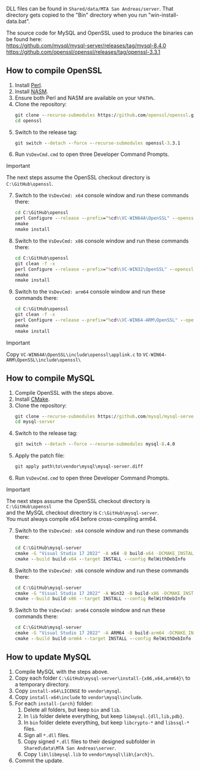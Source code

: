 DLL files can be found in `Shared/data/MTA San Andreas/server`.
That directory gets copied to the "Bin" directory when you run "win-install-data.bat".

The source code for MySQL and OpenSSL used to produce the binaries can be found here:  
https://github.com/mysql/mysql-server/releases/tag/mysql-8.4.0  
https://github.com/openssl/openssl/releases/tag/openssl-3.3.1  

## How to compile OpenSSL

1. Install [Perl](https://strawberryperl.com/).
2. Install [NASM](https://www.nasm.us/).
3. Ensure both Perl and NASM are available on your `%PATH%`.
4. Clone the repository:  
    ```bat
    git clone --recurse-submodules https://github.com/openssl/openssl.git
    cd openssl
    ```
5. Switch to the release tag:  
    ```bat
    git switch --detach --force --recurse-submodules openssl-3.3.1
    ```
6. Run `VsDevCmd.cmd` to open three Developer Command Prompts.  
> [!IMPORTANT]  
> The next steps assume the OpenSSL checkout directory is `C:\GitHub\openssl`.
7. Switch to the `VsDevCmd: x64` console window and run these commands there:  
    ```bat
    cd C:\GitHub\openssl
    perl Configure --release --prefix="%cd%\VC-WIN64A\OpenSSL" --openssldir="%cd%\VC-WIN64A\SSL" /MT VC-WIN64A
    nmake
    nmake install
    ```
8. Switch to the `VsDevCmd: x86` console window and run these commands there:  
    ```bat
    cd C:\GitHub\openssl
    git clean -f -x
    perl Configure --release --prefix="%cd%\VC-WIN32\OpenSSL" --openssldir="%cd%\VC-WIN32\SSL" /MT VC-WIN32
    nmake
    nmake install
    ```
9. Switch to the `VsDevCmd: arm64` console window and run these commands there:  
    ```bat
    cd C:\GitHub\openssl
    git clean -f -x
    perl Configure --release --prefix="%cd%\VC-WIN64-ARM\OpenSSL" --openssldir="%cd%\VC-WIN64-ARM\SSL" /MT VC-WIN64-ARM
    nmake
    nmake install
    ```

> [!IMPORTANT]  
> Copy `VC-WIN64A\OpenSSL\include\openssl\applink.c` to `VC-WIN64-ARM\OpenSSL\include\openssl\`

## How to compile MySQL

1. Compile OpenSSL with the steps above.
2. Install [CMake](https://cmake.org/download/).
3. Clone the repository:  
    ```bat
    git clone --recurse-submodules https://github.com/mysql/mysql-server.git
    cd mysql-server
    ```
4. Switch to the release tag:  
    ```bat
    git switch --detach --force --recurse-submodules mysql-8.4.0
    ```
5. Apply the patch file:  
    ```bat
    git apply path\to\vendor\mysql\mysql-server.diff
    ```
6. Run `VsDevCmd.cmd` to open three Developer Command Prompts.  
> [!IMPORTANT]  
> The next steps assume the OpenSSL checkout directory is `C:\GitHub\openssl`  
> and the MySQL checkout directory is `C:\GitHub\mysql-server`.  
> You must always compile x64 before cross-compiling arm64.
7. Switch to the `VsDevCmd: x64` console window and run these commands there:  
    ```bat
    cd C:\GitHub\mysql-server
    cmake -G "Visual Studio 17 2022" -A x64 -B build-x64 -DCMAKE_INSTALL_PREFIX="%cd%\install-x64" -DWITH_SSL="C:\GitHub\openssl\VC-WIN64A\OpenSSL"
    cmake --build build-x64 --target INSTALL --config RelWithDebInfo
    ```
8. Switch to the `VsDevCmd: x86` console window and run these commands there:  
    ```bat
    cd C:\GitHub\mysql-server
    cmake -G "Visual Studio 17 2022" -A Win32 -B build-x86 -DCMAKE_INSTALL_PREFIX="%cd%\install-x86" -DWITH_SSL="C:\GitHub\openssl\VC-WIN32\OpenSSL"
    cmake --build build-x86 --target INSTALL --config RelWithDebInfo
    ```
9. Switch to the `VsDevCmd: arm64` console window and run these commands there:  
    ```bat
    cd C:\GitHub\mysql-server
    cmake -G "Visual Studio 17 2022" -A ARM64 -B build-arm64 -DCMAKE_INSTALL_PREFIX="%cd%\install-arm64" -DWITH_SSL="C:\GitHub\openssl\VC-WIN64-ARM\OpenSSL"
    cmake --build build-arm64 --target INSTALL --config RelWithDebInfo
    ```

## How to update MySQL

1. Compile MySQL with the steps above.
2. Copy each folder `C:\GitHub\mysql-server\install-{x86,x64,arm64}\` to a temporary directory.
3. Copy `install-x64\LICENSE` to `vendor\mysql`.
4. Copy `install-x64\include` to `vendor\mysql\include`.
5. For each `install-{arch}` folder:  
    1. Delete all folders, but keep `bin` and `lib`.
    2. In `lib` folder delete everything, but keep `libmysql.{dll,lib,pdb}`.
    3. In `bin` folder delete everything, but keep `libcrypto-*` and `libssql-*` files.
    4. Sign all `*.dll` files.
    5. Copy signed `*.dll` files to their designed subfolder in `Shared\data\MTA San Andreas\server`.
    6. Copy `lib\libmysql.lib` to `vendor\mysql\lib\{arch}\`.
6. Commit the update.
